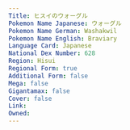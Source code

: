 ```yaml
---
﻿Title: ヒスイのウォーグル
Pokemon Name Japanese: ウォーグル
Pokemon Name German: Washakwil
Pokemon Name English: Braviary
Language Card: Japanese
National Dex Number: 628
Region: Hisui
Regional Form: true
Additional Form: false
Mega: false
Gigantamax: false
Cover: false
Link: 
Owned: 
---
```

